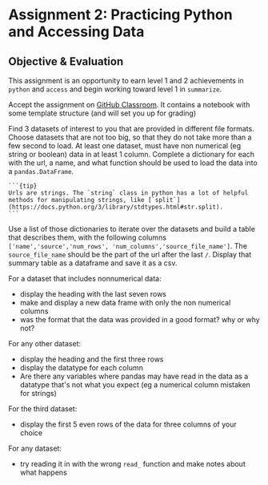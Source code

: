 # Assignment 2: Practicing Python and Accessing Data


## Objective & Evaluation

This assignment is an opportunity to earn level 1 and 2 achievements in `python` and `access` and begin working toward level 1 in `summarize`.


Accept the assignment on [GitHub Classroom](). It contains a notebook with some template structure (and will set you up for grading)

Find 3 datasets of interest to you that are provided in different file formats. Choose datasets that are not too big, so that they do not take more than a few second to load. At least one dataset, must have non numerical (eg string or boolean) data in at least 1 column.
Complete a dictionary for each with the url, a name, and what function should be used to load the data into a `pandas.DataFrame`.

````{margin}
```{tip}
Urls are strings. The `string` class in python has a lot of helpful methods for manipulating strings, like [`split`](https://docs.python.org/3/library/stdtypes.html#str.split).
```
````

Use a list of those dictionaries to iterate over the datasets and build a table that describes them, with the following columns `['name','source','num_rows', 'num_columns','source_file_name']`. The `source_file_name` should be the part of the url after the last `/`. Display that summary table as a dataframe and save it as a csv.



For a dataset that includes nonnumerical data:
- display the heading with the last seven rows
- make and display a new data frame with only the non numerical columns
- was the format that the data was provided in a good format? why or why not?


For any other dataset:
- display the heading and the first three rows
- display the datatype for each column
- Are there any variables where pandas may have read in the data as a datatype that's not what you expect (eg a numerical column mistaken for strings)

For the third dataset:
- display the first 5 even rows of the data for three columns of your choice



For any dataset:
- try reading it in with the wrong `read_` function and make notes about what happens
